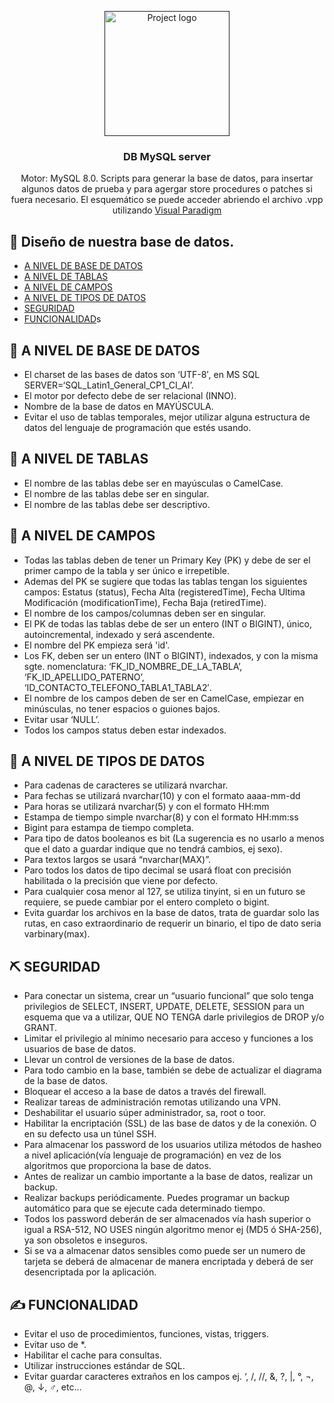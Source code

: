 <p align="center">
  <a href="" rel="noopener">
 <img width=200px height=200px src="https://www.dcorba.com/wp-content/uploads/2017/11/mysql-logo.png" alt="Project logo"></a>
</p>

<h3 align="center">DB MySQL server</h3>

<p align="center"> 
  Motor: MySQL 8.0. Scripts para generar la base de datos, para insertar algunos datos de prueba y para agergar store procedures o patches si fuera necesario.
  El esquemático se puede acceder abriendo el archivo .vpp utilizando <a href="https://www.visual-paradigm.com/">Visual Paradigm</a>
</p>

## 📝 Diseño de nuestra base de datos.

- [A NIVEL DE BASE DE DATOS](#a-nivel-base-de-datos)
- [A NIVEL DE TABLAS](#a-nivel-de-tablas)
- [A NIVEL DE CAMPOS](#a-nivel-de-campos)
- [A NIVEL DE TIPOS DE DATOS](#a-nivel-de-tipos-de-datos)
- [SEGURIDAD](#seguridad)
- [FUNCIONALIDAD](#funcionalidad)s

## 🧐 A NIVEL DE BASE DE DATOS <a name = "a-nivel-base-de-datos"></a>

- El charset de las bases de datos son ‘UTF-8′, en MS SQL SERVER=‘SQL_Latin1_General_CP1_CI_AI’.
- El motor por defecto debe de ser relacional (INNO).
- Nombre de la base de datos en MAYÚSCULA.
- Evitar el uso de tablas temporales, mejor utilizar alguna estructura de datos del lenguaje de programación que estés usando.

## 🏁 A NIVEL DE TABLAS <a name = "a-nivel-de-tablas"></a>

- El nombre de las tablas debe ser en mayúsculas o CamelCase.
- El nombre de las tablas debe ser en singular.
- El nombre de las tablas debe ser descriptivo.

## 🔧 A NIVEL DE CAMPOS <a name = "a-nivel-de-campos"></a>

- Todas las tablas deben de tener un Primary Key (PK) y debe de ser el primer campo de la tabla y ser único e irrepetible.
- Ademas del PK se sugiere que todas las tablas tengan los siguientes campos: Estatus (status), Fecha Alta (registeredTime), Fecha Ultima Modificación (modificationTime), Fecha Baja (retiredTime).
- El nombre de los campos/columnas deben ser en singular.
- El PK de todas las tablas debe de ser un entero (INT o BIGINT), único, autoincremental, indexado y será ascendente.
- El nombre del PK empieza será 'id'.
- Los FK, deben ser un entero (INT o BIGINT), indexados, y con la misma sgte. nomenclatura: ‘FK_ID_NOMBRE_DE_LA_TABLA’, ‘FK_ID_APELLIDO_PATERNO’, ‘ID_CONTACTO_TELEFONO_TABLA1_TABLA2′.
- El nombre de los campos deben de ser en CamelCase, empiezar en minúsculas, no tener espacios o guiones bajos.
- Evitar usar ‘NULL’.
- Todos los campos status deben estar indexados.

## 🎈 A NIVEL DE TIPOS DE DATOS <a name="a-nivel-de-tipos-de-datos"></a>

- Para cadenas de caracteres se utilizará nvarchar.
- Para fechas se utilizará nvarchar(10) y con el formato aaaa-mm-dd
- Para horas se utilizará nvarchar(5) y con el formato HH:mm
- Estampa de tiempo simple nvarchar(8) y con el formato HH:mm:ss
- Bigint para estampa de tiempo completa.
- Para tipo de datos booleanos es bit (La sugerencia es no usarlo a menos que el dato a guardar indique que no tendrá cambios, ej sexo).
- Para textos largos se usará “nvarchar(MAX)”.
- Paro todos los datos de tipo decimal se usará float con precisión habilitada o la precisión que viene por defecto.
- Para cualquier cosa menor al 127, se utiliza tinyint, si en un futuro se requiere, se puede cambiar por el entero completo o bigint.
- Evita guardar los archivos en la base de datos, trata de guardar solo las rutas, en caso extraordinario de requerir un binario, el tipo de dato seria varbinary(max).

## ⛏️ SEGURIDAD <a name = "seguridad"></a>

- Para conectar un sistema, crear un “usuario funcional” que solo tenga privilegios de SELECT, INSERT, UPDATE, DELETE, SESSION para un esquema que va a utilizar, QUE NO TENGA darle privilegios de DROP y/o GRANT.
- Limitar el privilegio al mínimo necesario para acceso y funciones a los usuarios de base de datos.
- Llevar un control de versiones de la base de datos.
- Para todo cambio en la base, también se debe de actualizar el diagrama de la base de datos.
- Bloquear el acceso a la base de datos a través del firewall.
- Realizar tareas de administración remotas utilizando una VPN.
- Deshabilitar el usuario súper administrador, sa, root o toor.
- Habilitar la encriptación (SSL) de las base de datos y de la conexión. O en su defecto usa un túnel SSH.
- Para almacenar los password de los usuarios utiliza métodos de hasheo a nivel aplicación(vía lenguaje de programación) en vez de los algoritmos que proporciona la base de datos.
- Antes de realizar un cambio importante a la base de datos, realizar un backup.
- Realizar backups periódicamente. Puedes programar un backup automático para que se ejecute cada determinado tiempo.
- Todos los password deberán de ser almacenados vía hash superior o igual a RSA-512, NO USES ningún algoritmo menor ej (MD5 ó SHA-256), ya son obsoletos e inseguros.
- Si se va a almacenar datos sensibles como puede ser un numero de tarjeta se deberá de almacenar de manera encriptada y deberá de ser desencriptada por la aplicación.


## ✍️ FUNCIONALIDAD <a name = "funcionalidad"></a>

- Evitar el uso de procedimientos, funciones, vistas, triggers.
- Evitar uso de *.
- Habilitar el cache para consultas.
- Utilizar instrucciones estándar de SQL.
- Evitar guardar caracteres extraños en los campos ej. ‘, /, //, &, ?, |, °, ¬, @, ↓, ♂, etc…
